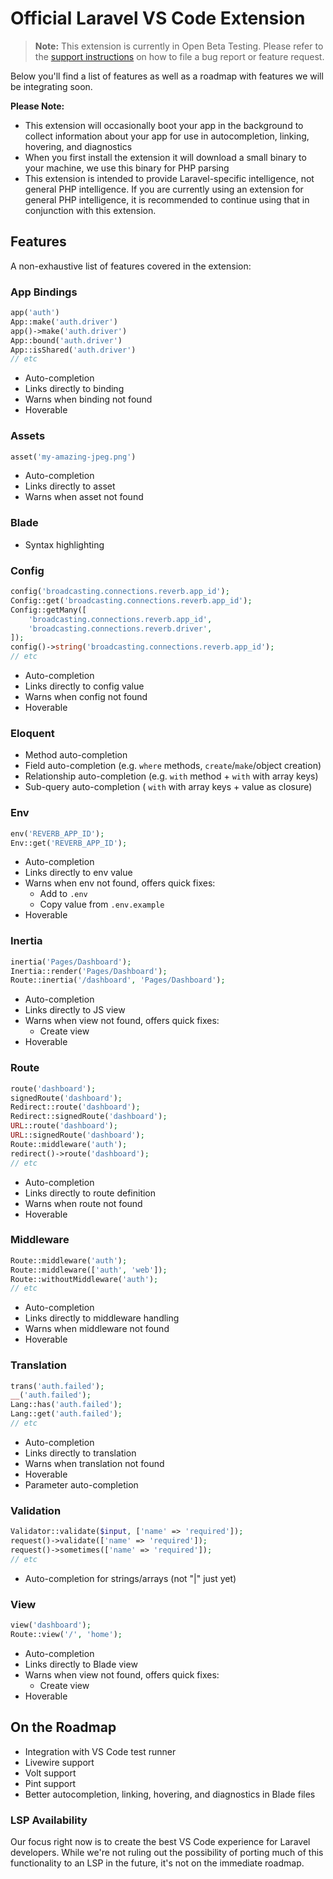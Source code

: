 # Official Laravel VS Code Extension

> **Note:** This extension is currently in Open Beta Testing. Please refer to the [support instructions](./SUPPORT.md) on how to file a bug report or feature request.

Below you'll find a list of features as well as a roadmap with features we will be integrating soon.

**Please Note:**

-   This extension will occasionally boot your app in the background to collect information about your app for use in autocompletion, linking, hovering, and diagnostics
-   When you first install the extension it will download a small binary to your machine, we use this binary for PHP parsing
-   This extension is intended to provide Laravel-specific intelligence, not general PHP intelligence. If you are currently using an extension for general PHP intelligence, it is recommended to continue using that in conjunction with this extension.

## Features

A non-exhaustive list of features covered in the extension:

### App Bindings

```php
app('auth')
App::make('auth.driver')
app()->make('auth.driver')
App::bound('auth.driver')
App::isShared('auth.driver')
// etc
```

-   Auto-completion
-   Links directly to binding
-   Warns when binding not found
-   Hoverable

### Assets

```php
asset('my-amazing-jpeg.png')
```

-   Auto-completion
-   Links directly to asset
-   Warns when asset not found

<!--
### Auth

```php
Gate::has('viewNova');
Gate::allows('viewNova');
// etc
```

-   Auto-completion
-   Links directly to gate
-   Warns when gate not found
-->

### Blade

-   Syntax highlighting

### Config

```php
config('broadcasting.connections.reverb.app_id');
Config::get('broadcasting.connections.reverb.app_id');
Config::getMany([
    'broadcasting.connections.reverb.app_id',
    'broadcasting.connections.reverb.driver',
]);
config()->string('broadcasting.connections.reverb.app_id');
// etc
```

-   Auto-completion
-   Links directly to config value
-   Warns when config not found
-   Hoverable

### Eloquent

-   Method auto-completion
-   Field auto-completion (e.g. `where` methods, `create`/`make`/object creation)
-   Relationship auto-completion (e.g. `with` method + `with` with array keys)
-   Sub-query auto-completion ( `with` with array keys + value as closure)

### Env

```php
env('REVERB_APP_ID');
Env::get('REVERB_APP_ID');
```

-   Auto-completion
-   Links directly to env value
-   Warns when env not found, offers quick fixes:
    -   Add to `.env`
    -   Copy value from `.env.example`
-   Hoverable

### Inertia

```php
inertia('Pages/Dashboard');
Inertia::render('Pages/Dashboard');
Route::inertia('/dashboard', 'Pages/Dashboard');
```

-   Auto-completion
-   Links directly to JS view
-   Warns when view not found, offers quick fixes:
    -   Create view
-   Hoverable

### Route

```php
route('dashboard');
signedRoute('dashboard');
Redirect::route('dashboard');
Redirect::signedRoute('dashboard');
URL::route('dashboard');
URL::signedRoute('dashboard');
Route::middleware('auth');
redirect()->route('dashboard');
// etc
```

-   Auto-completion
-   Links directly to route definition
-   Warns when route not found
-   Hoverable

### Middleware

```php
Route::middleware('auth');
Route::middleware(['auth', 'web']);
Route::withoutMiddleware('auth');
// etc
```

-   Auto-completion
-   Links directly to middleware handling
-   Warns when middleware not found
-   Hoverable

### Translation

```php
trans('auth.failed');
__('auth.failed');
Lang::has('auth.failed');
Lang::get('auth.failed');
// etc
```

-   Auto-completion
-   Links directly to translation
-   Warns when translation not found
-   Hoverable
-   Parameter auto-completion

### Validation

```php
Validator::validate($input, ['name' => 'required']);
request()->validate(['name' => 'required']);
request()->sometimes(['name' => 'required']);
// etc
```

-   Auto-completion for strings/arrays (not "|" just yet)

### View

```php
view('dashboard');
Route::view('/', 'home');
```

-   Auto-completion
-   Links directly to Blade view
-   Warns when view not found, offers quick fixes:
    -   Create view
-   Hoverable

## On the Roadmap

-   Integration with VS Code test runner
-   Livewire support
-   Volt support
-   Pint support
-   Better autocompletion, linking, hovering, and diagnostics in Blade files

### LSP Availability

Our focus right now is to create the best VS Code experience for Laravel developers. While we're not ruling out the possibility of porting much of this functionality to an LSP in the future, it's not on the immediate roadmap.
